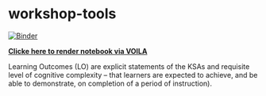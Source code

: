 # workshop-tools

[![Binder](https://mybinder.org/badge_logo.svg)](https://mybinder.org/v2/gh/sateeshperi/workshop-tools.git/main?urlpath=lab)

**[Clicke here to render notebook via VOILA](https://mybinder.org/v2/gh/sateeshperi/workshop-tools/main?filepath=voila%2Frender%2FUA_Objective_Builder.ipynb)**
                                             
Learning Outcomes (LO) are explicit statements of the KSAs and requisite level of cognitive complexity – that learners are expected to achieve, and be able to demonstrate, on completion of a period of instruction).
